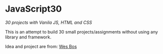 # JavaScript30
*30 projects with Vanila JS, HTML and CSS*

This is an attempt to build 30 small projects/assignments without using any library and framework.

Idea and project are from: [Wes Bos](https://courses.wesbos.com)

